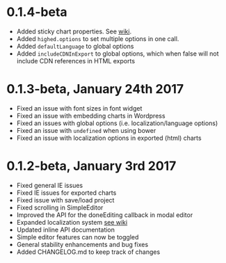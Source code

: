 # 0.1.4-beta
  * Added sticky chart properties. See [wiki](https://github.com/highcharts/highcharts-editor/wiki/Sticky-Chart-Options).
  * Added `highed.options` to set multiple options in one call.
  * Added `defaultLanguage` to global options
  * Added `includeCDNInExport` to global options, which when false will not include CDN references in HTML exports

# 0.1.3-beta, January 24th 2017
  * Fixed an issue with font sizes in font widget
  * Fixed an issue with embedding charts in Wordpress
  * Fixed an issues with global options (i.e. localization/language options)
  * Fixed an issue with `undefined` when using bower
  * Fixed an issue with localization options in exported (html) charts

# 0.1.2-beta, January 3rd 2017

  * Fixed general IE issues
  * Fixed IE issues for exported charts
  * Fixed issue with save/load project
  * Fixed scrolling in SimpleEditor
  * Improved the API for the doneEditing callback in modal editor
  * Expanded localization system [see wiki](https://github.com/highcharts/highcharts-editor/wiki/Localization)
  * Updated inline API documentation
  * Simple editor features can now be toggled
  * General stability enhancements and bug fixes
  * Added CHANGELOG.md to keep track of changes
